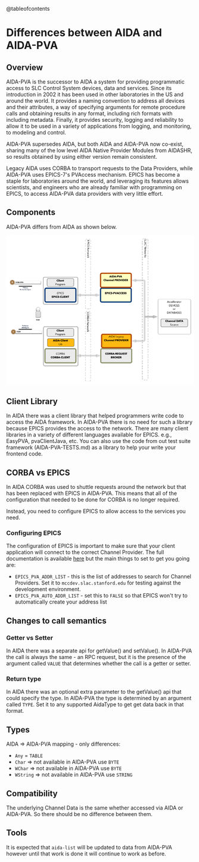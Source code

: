 @tableofcontents
# Differences between AIDA and AIDA-PVA

## Overview

AIDA-PVA is the successor to AIDA a system for providing programmatic access to SLC Control System devices, data and services.
Since its introduction in 2002 it has been used in other laboratories in the US and around the world. It provides a naming convention to address all devices and their attributes, a way of specifying arguments for remote procedure calls and obtaining results in any format, including rich formats with including metadata. Finally, it provides security, logging and reliability to allow it to be used in a variety of applications from logging, and monitoring, to modeling and control.

AIDA-PVA supersedes AIDA, but both AIDA and AIDA-PVA now co-exist, sharing many of the low level AIDA Native Provider Modules from AIDASHR, so results obtained by using either version remain consistent.

Legacy AIDA uses CORBA to transport requests to the Data Providers, while AIDA-PVA uses EPICS-7's PVAccess mechanism.
EPICS has become a staple for laboratories around the world, and leveraging its features allows scientists, and engineers who are already familiar with programming on EPICS, to access AIDA-PVA data providers with very little effort.

## Components
AIDA-PVA differs from AIDA as shown below.

![AIDA vs AIDA-PVA](images/aida-old-and-new-simple.png)

## Client Library
In AIDA there was a client library that helped programmers write code to access the AIDA framework.  In AIDA-PVA there is no need
for such a library because EPICS provides the access to the network.  There are many client libraries in a variety of different
languages available for EPICS.  e.g., EasyPVA, pvaClientJava, etc.  You can also use the code from out test suite framework
(AIDA-PVA-TESTS.md) as a library to help your write your frontend code.

## CORBA vs EPICS
In AIDA CORBA was used to shuttle requests around the network but that has been replaced with EPICS in AIDA-PVA.  This means
that all of the configuration that needed to be done for CORBA is no longer required.  

Instead, you need to configure 
EPICS to allow access to the services you need.  

### Configuring EPICS
The configuration of EPICS is important to make sure that your client application will connect to the correct Channel Provider. 
The full documentation is available [here](https://epics.anl.gov/EpicsDocumentation/AppDevManuals/ChannelAccess/cadoc_4.htm) but the main things to set to get you going are:
- `EPICS_PVA_ADDR_LIST` - this is the list of addresses to search for Channel Providers.  Set it to `mccdev.slac.stanford.edu` for testing against the development environment.
- `EPICS_PVA_AUTO_ADDR_LIST` - set this to `FALSE` so that EPICS won't try to automatically create your address list

## Changes to call semantics
### Getter vs Setter
In AIDA there was a separate api for getValue() and setValue().  In AIDA-PVA the call is always the same - an RPC request, but
it is the presence of the argument called `VALUE` that determines whether the call is a getter or setter.
### Return type
In AIDA there was an optional extra parameter to the getValue() api that could specify the type.  In AIDA-PVA the type is determined by
an argument called `TYPE`.  Set it to any supported AidaType to get get data back in that format.

## Types
AIDA => AIDA-PVA mapping - only differences:
- `Any` = `TABLE`
- `Char` => not available in AIDA-PVA use `BYTE`
- `WChar` => not available in AIDA-PVA use `BYTE`
- `WString` => not available in AIDA-PVA use `STRING`

## Compatibility
The underlying Channel Data is the same whether accessed via AIDA or AIDA-PVA.  So there should be no difference between them.

## Tools
It is expected that `aida-list` will be updated to data from AIDA-PVA however until that work is done it will continue to work as before.
